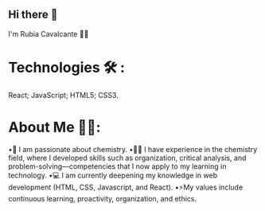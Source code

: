 ## Hi there 👋

I'm Rubia Cavalcante 👩‍🦱

# Technologies 🛠️ :
React;
JavaScript;
HTML5;
CSS3.

# About Me 👩‍💻:
•​🧪 I am passionate about chemistry. 
•​👩‍🔬 I have experience in the chemistry field, where I developed skills such as organization, critical analysis, and problem-solving—competencies that I now apply to my learning in technology.
•💻 ​I am currently deepening my knowledge in web development (HTML, CSS, Javascript, and React).
•⚡️My values include continuous learning, proactivity, organization, and ethics.

